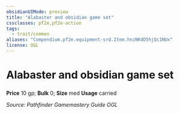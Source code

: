 ```yaml
---
obsidianUIMode: preview
title: "Alabaster and obsidian game set"
cssclasses: pf2e,pf2e-action
tags:
  - trait/common
aliases: "Compendium.pf2e.equipment-srd.Item.hnzNKdD5hjQc1NUx"
license: OGL
---
```

# Alabaster and obsidian game set

### 


**Price** 10 gp; 
**Bulk** 0; **Size** med
**Usage** carried



*Source: Pathfinder Gamemastery Guide*
*OGL*
